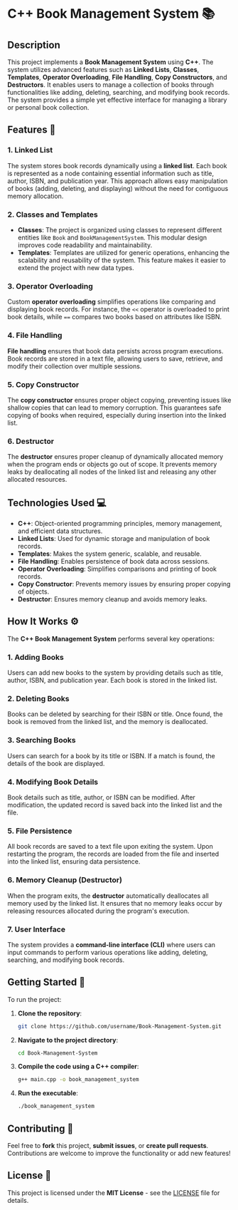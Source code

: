 # C++ Book Management System 📚

## Description
This project implements a **Book Management System** using **C++**. The system utilizes advanced features such as **Linked Lists**, **Classes**, **Templates**, **Operator Overloading**, **File Handling**, **Copy Constructors**, and **Destructors**. It enables users to manage a collection of books through functionalities like adding, deleting, searching, and modifying book records. The system provides a simple yet effective interface for managing a library or personal book collection.

## Features 🌟

### 1. **Linked List**  
The system stores book records dynamically using a **linked list**. Each book is represented as a node containing essential information such as title, author, ISBN, and publication year. This approach allows easy manipulation of books (adding, deleting, and displaying) without the need for contiguous memory allocation.

### 2. **Classes and Templates**  
- **Classes**: The project is organized using classes to represent different entities like `Book` and `BookManagementSystem`. This modular design improves code readability and maintainability.
- **Templates**: Templates are utilized for generic operations, enhancing the scalability and reusability of the system. This feature makes it easier to extend the project with new data types.

### 3. **Operator Overloading**  
Custom **operator overloading** simplifies operations like comparing and displaying book records. For instance, the `<<` operator is overloaded to print book details, while `==` compares two books based on attributes like ISBN.

### 4. **File Handling**  
**File handling** ensures that book data persists across program executions. Book records are stored in a text file, allowing users to save, retrieve, and modify their collection over multiple sessions.

### 5. **Copy Constructor**  
The **copy constructor** ensures proper object copying, preventing issues like shallow copies that can lead to memory corruption. This guarantees safe copying of books when required, especially during insertion into the linked list.

### 6. **Destructor**  
The **destructor** ensures proper cleanup of dynamically allocated memory when the program ends or objects go out of scope. It prevents memory leaks by deallocating all nodes of the linked list and releasing any other allocated resources.

## Technologies Used 💻
- **C++**: Object-oriented programming principles, memory management, and efficient data structures.
- **Linked Lists**: Used for dynamic storage and manipulation of book records.
- **Templates**: Makes the system generic, scalable, and reusable.
- **File Handling**: Enables persistence of book data across sessions.
- **Operator Overloading**: Simplifies comparisons and printing of book records.
- **Copy Constructor**: Prevents memory issues by ensuring proper copying of objects.
- **Destructor**: Ensures memory cleanup and avoids memory leaks.

## How It Works ⚙️
The **C++ Book Management System** performs several key operations:

### 1. **Adding Books**  
Users can add new books to the system by providing details such as title, author, ISBN, and publication year. Each book is stored in the linked list.

### 2. **Deleting Books**  
Books can be deleted by searching for their ISBN or title. Once found, the book is removed from the linked list, and the memory is deallocated.

### 3. **Searching Books**  
Users can search for a book by its title or ISBN. If a match is found, the details of the book are displayed.

### 4. **Modifying Book Details**  
Book details such as title, author, or ISBN can be modified. After modification, the updated record is saved back into the linked list and the file.

### 5. **File Persistence**  
All book records are saved to a text file upon exiting the system. Upon restarting the program, the records are loaded from the file and inserted into the linked list, ensuring data persistence.

### 6. **Memory Cleanup (Destructor)**  
When the program exits, the **destructor** automatically deallocates all memory used by the linked list. It ensures that no memory leaks occur by releasing resources allocated during the program's execution.

### 7. **User Interface**  
The system provides a **command-line interface (CLI)** where users can input commands to perform various operations like adding, deleting, searching, and modifying book records.

## Getting Started 🚀

To run the project:

1. **Clone the repository**:
    ```bash
    git clone https://github.com/username/Book-Management-System.git
    ```

2. **Navigate to the project directory**:
    ```bash
    cd Book-Management-System
    ```

3. **Compile the code using a C++ compiler**:
    ```bash
    g++ main.cpp -o book_management_system
    ```

4. **Run the executable**:
    ```bash
    ./book_management_system
    ```

## Contributing 🤝
Feel free to **fork** this project, **submit issues**, or **create pull requests**. Contributions are welcome to improve the functionality or add new features!

## License 📝
This project is licensed under the **MIT License** - see the [LICENSE](LICENSE) file for details.
